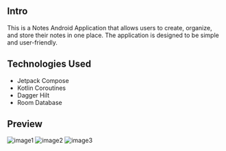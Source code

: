 ## Intro
This is a Notes Android Application that allows users to create, organize, and store their notes in one place. The application is designed to be simple and user-friendly.

## Technologies Used
* Jetpack Compose
* Kotlin Coroutines
* Dagger Hilt
* Room Database

## Preview
![image1](https://user-images.githubusercontent.com/57716361/187023255-6a984d7d-4687-4505-ab81-ab069a3611df.png)
![image2](https://user-images.githubusercontent.com/57716361/187023262-b74fc917-5d82-4c86-a087-911e1e135a38.png)
![image3](https://user-images.githubusercontent.com/57716361/187023266-7eb0bcb6-5d33-44c6-8560-7fa96bbffe7c.png)

